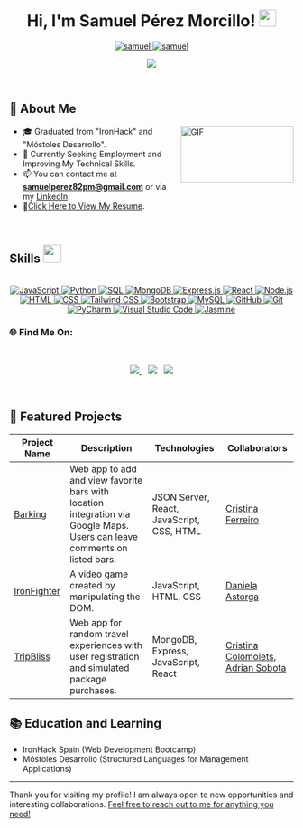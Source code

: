 <h1 align="center">
Hi, I'm Samuel Pérez Morcillo!
	<a href="https://github.com/samuel-perez-morcillo" target="_self">
		<img src="https://media.giphy.com/media/hvRJCLFzcasrR4ia7z/giphy.gif" width="30">
	</a>
</h1>

<p align="center">
	<a href="https://github.com/samuel-perez-morcillo">
		<img src="https://komarev.com/ghpvc/?username=samuel-perez-morcillo&label=Profile%20views&color=0e75b6&style=flat" alt="samuel" />
	</a>
	<a href="https://github.com/samuel-perez-morcillo">
		<img src="https://img.shields.io/github/followers/samuel-perez-morcillo?label=Followers" alt="samuel" />
	</a>
</p>

<p align="center">
	<a href="https://github.com/samuel-perez-morcillo">
		<img src="https://readme-typing-svg.herokuapp.com?lines=Full+Stack+Web+Developer;Always%20learning%20new%20things&center=true&width=400&height=45&color=FFFFFF&fontSize=28">
	</a>
</p>
</br>

## 🌟 About Me
<a target="_blank">
  <img align="right" height="100" width="200" alt="GIF" src="https://github.com/JayantGoel001/JayantGoel001/blob/master/GIF/code.gif">
</a>

- 🎓 Graduated from "IronHack" and "Móstoles Desarrollo".  
- 💼 Currently Seeking Employment and Improving My Technical Skills.  
- 📫 You can contact me at **samuelperez82pm@gmail.com** or via my [LinkedIn](https://www.linkedin.com/in/samuel-perez-morcillo-076553292/).
- 📃[Click Here to View My Resume](https://drive.google.com/file/d/14RHb3Ep9bGS8v2I5jCb0OpHqI21QZ6vI/view?usp=sharing).
</br>

## Skills <img src="https://media2.giphy.com/media/QssGEmpkyEOhBCb7e1/giphy.gif?cid=ecf05e47a0n3gi1bfqntqmob8g9aid1oyj2wr3ds3mg700bl&rid=giphy.gif" width=32px>
</br>
<!-- Programming Languages -->
<div align="center">
<a href="https://developer.mozilla.org/en-US/docs/Web/JavaScript" target="_blank">
  <img alt="JavaScript" src="https://img.shields.io/badge/JavaScript-F7DF1E?style=for-the-badge&logo=javascript&logoColor=black">
</a>
<a href="https://www.python.org/" target="_blank">
  <img alt="Python" src="https://img.shields.io/badge/Python-3776AB?style=for-the-badge&logo=python&logoColor=white">
</a>

<a href="https://www.microsoft.com/en-us/sql-server" target="_blank">
  <img alt="SQL" src="https://img.shields.io/badge/SQL-CC2927?style=for-the-badge&logo=microsoft%20sql%20server&logoColor=white">
</a>

<!-- Web Development -->


<a href="https://www.mongodb.com/" target="_blank">
  <img alt="MongoDB" src="https://img.shields.io/badge/MongoDB-47A248?style=for-the-badge&logo=mongodb&logoColor=white">
</a>
<a href="https://expressjs.com/" target="_blank">
  <img alt="Express.js" src="https://img.shields.io/badge/Express.js-000000?style=for-the-badge&logo=express&logoColor=white">
</a>

<a href="https://reactjs.org/" target="_blank">
  <img alt="React" src="https://img.shields.io/badge/React-61DAFB?style=for-the-badge&logo=react&logoColor=black">
</a>
<a href="https://nodejs.org/" target="_blank">
  <img alt="Node.js" src="https://img.shields.io/badge/Node.js-339933?style=for-the-badge&logo=node.js&logoColor=white">
</a>
<a href="https://developer.mozilla.org/en-US/docs/Web/HTML" target="_blank">
  <img alt="HTML" src="https://img.shields.io/badge/HTML-E34F26?style=for-the-badge&logo=html5&logoColor=white">
</a>
<a href="https://developer.mozilla.org/en-US/docs/Web/CSS" target="_blank">
  <img alt="CSS" src="https://img.shields.io/badge/CSS-1572B6?style=for-the-badge&logo=css3&logoColor=white">
</a>

<!-- Frontend Frameworks/Libraries -->
<a href="https://tailwindcss.com/" target="_blank">
  <img alt="Tailwind CSS" src="https://img.shields.io/badge/Tailwind_CSS-38B2AC?style=for-the-badge&logo=tailwind-css&logoColor=white">
</a>

<a href="https://getbootstrap.com/" target="_blank">
  <img alt="Bootstrap" src="https://img.shields.io/badge/Bootstrap-563D7C?style=for-the-badge&logo=bootstrap&logoColor=white">
</a>

<!-- Database -->
<a href="https://www.mysql.com/" target="_blank">
  <img alt="MySQL" src="https://img.shields.io/badge/MySQL-4479A1?style=for-the-badge&logo=mysql&logoColor=white">
</a>

<!-- Version Control and Collaboration -->
<a href="https://github.com/" target="_blank">
  <img alt="GitHub" src="https://img.shields.io/badge/GitHub-181717?style=for-the-badge&logo=github&logoColor=white">
</a>

<a href="https://git-scm.com/" target="_blank">
  <img alt="Git" src="https://img.shields.io/badge/Git-F05032?style=for-the-badge&logo=git&logoColor=white">
</a>

<!-- Tools and Platforms -->

<a href="https://www.jetbrains.com/pycharm/" target="_blank">
  <img alt="PyCharm" src="https://img.shields.io/badge/PyCharm-000000?style=for-the-badge&logo=pycharm&logoColor=white">
</a>

<a href="https://code.visualstudio.com/" target="_blank">
  <img alt="Visual Studio Code" src="https://img.shields.io/badge/Visual_Studio_Code-0078d7?style=for-the-badge&logo=visual%20studio%20code&logoColor=white">
</a>

<!-- Testing Programs -->
<a href="https://jasmine.github.io/" target="_blank">
  <img alt="Jasmine" src="https://img.shields.io/badge/Jasmine-8A4182?style=for-the-badge&logo=jasmine&logoColor=white">
</a>
</div>

### 🌐 Find Me On:
</br>
<p align='center'>
<a href="samuelperez82pm@gmail.com" target="_blank">
<img src="https://img.shields.io/badge/Gmail-D14836?style=for-the-badge&logo=gmail&logoColor=white">
</a>&nbsp;&nbsp;
<a href="https://www.linkedin.com/in/samuel-perez-morcillo-076553292/">
<img src="https://img.shields.io/badge/linkedin-%230077B5.svg?style=for-the-badge&logo=linkedin&logoColor=white"></a>&nbsp;&nbsp;
<a href="https://github.com/" target="_blank">
  <img src="https://img.shields.io/badge/GitHub-181717?style=for-the-badge&logo=github&logoColor=white">
</a>		
</p>
</br>

## 🔧 Featured Projects

| Project Name | Description | Technologies | Collaborators |
| ------------ | ----------- | ------------ | ------------- |
| [Barking](https://github.com/Samuel-Perez-Morcillo/Barking-client) | Web app to add and view favorite bars with location integration via Google Maps. Users can leave comments on listed bars. | JSON Server, React, JavaScript, CSS, HTML | [Cristina Ferreiro](https://github.com/cristinaferreiro) |
| [IronFighter](https://github.com/Daniela-AB25/Project1-Ironhack-Game) | A video game created by manipulating the DOM. | JavaScript, HTML, CSS | [Daniela Astorga](https://github.com/Daniela-AB25) |
| [TripBliss](https://github.com/CristinaColomoiets/random-experience-client) | Web app for random travel experiences with user registration and simulated package purchases. | MongoDB, Express, JavaScript, React | [Cristina Colomoiets](https://github.com/CristinaColomoiets), [Adrian Sobota](https://github.com/Sobdev) |

## 📚 Education and Learning
- IronHack Spain (Web Development Bootcamp)
- Móstoles Desarrollo (Structured Languages for Management Applications)

---

Thank you for visiting my profile! I am always open to new opportunities and interesting collaborations. [Feel free to reach out to me for anything you need!](https://www.linkedin.com/in/samuel-perez-morcillo-076553292/)
